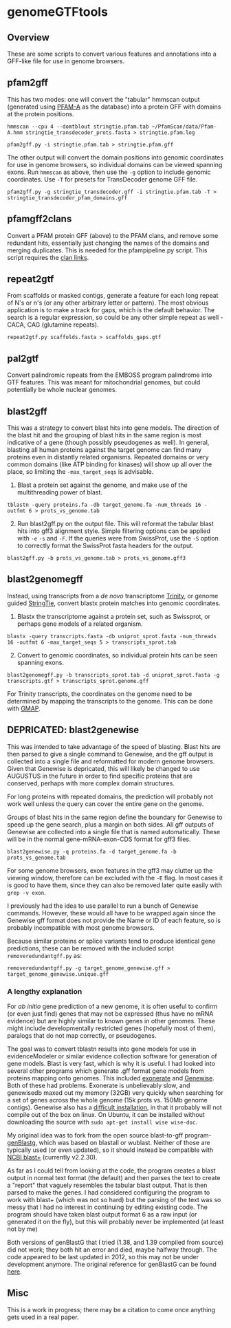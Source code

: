 # genomeGTFtools

## Overview
These are some scripts to convert various features and annotations into a GFF-like file for use in genome browsers.

## pfam2gff
This has two modes: one will convert the "tabular" hmmscan output (generated using [PFAM-A](ftp://ftp.ebi.ac.uk/pub/databases/Pfam/current_release/) as the database) into a protein GFF with domains at the protein positions. 

  `hmmscan --cpu 4 --domtblout stringtie.pfam.tab ~/PfamScan/data/Pfam-A.hmm stringtie_transdecoder_prots.fasta > stringtie.pfam.log`

  `pfam2gff.py -i stringtie.pfam.tab > stringtie.pfam.gff`

The other output will convert the domain positions into genomic coordinates for use in genome browsers, so individual domains can be viewed spanning exons. Run `hmmscan` as above, then use the `-g` option to include genomic coordinates. Use `-T` for presets for TransDecoder genome GFF file.

  `pfam2gff.py -g stringtie_transdecoder.gff -i stringtie.pfam.tab -T > stringtie_transdecoder_pfam_domains.gff`

## pfamgff2clans
Convert a PFAM protein GFF (above) to the PFAM clans, and remove some redundant hits, essentially just changing the names of the domains and merging duplicates. This is needed for the pfampipeline.py script. This script requires the [clan links](ftp://ftp.ebi.ac.uk/pub/databases/Pfam/current_release/Pfam-A.clans.tsv.gz).

## repeat2gtf
From scaffolds or masked contigs, generate a feature for each long repeat of N's or n's (or any other arbitrary letter or pattern). The most obvious application is to make a track for gaps, which is the default behavior. The search is a regular expression, so could be any other simple repeat as well - CACA, CAG (glutamine repeats).

  `repeat2gtf.py scaffolds.fasta > scaffolds_gaps.gtf`

## pal2gtf
Convert palindromic repeats from the EMBOSS program palindrome into GTF features. This was meant for mitochondrial genomes, but could potentially be whole nuclear genomes.

## blast2gff
This was a strategy to convert blast hits into gene models. The direction of the blast hit and the grouping of blast hits in the same region is most indicative of a gene (though possibly pseudogenes as well). In general, blasting all human proteins against the target genome can find many proteins even in distantly related organisms. Repeated domains or very common domains (like ATP binding for kinases) will show up all over the place, so limiting the `-max_target_seqs` is advisable.

1) Blast a protein set against the genome, and make use of the multithreading power of blast.

  `tblastn -query proteins.fa -db target_genome.fa -num_threads 16 -outfmt 6 > prots_vs_genome.tab`

2) Run blast2gff.py on the output file. This will reformat the tabular blast hits into gff3 alignment style. Simple filtering options can be applied with `-e` `-s` and `-F`. If the queries were from SwissProt, use the `-S` option to correctly format the SwissProt fasta headers for the output.

  `blast2gff.py -b prots_vs_genome.tab > prots_vs_genome.gff3`

## blast2genomegff
Instead, using transcripts from a *de novo* transcriptome [Trinity](http://trinityrnaseq.github.io/), or genome guided [StringTie](http://ccb.jhu.edu/software/stringtie/), convert blastx protein matches into genomic coordinates.

1) Blastx the transcriptome against a protein set, such as Swissprot, or perhaps gene models of a related organism.

  `blastx -query transcripts.fasta -db uniprot_sprot.fasta -num_threads 16 -outfmt 6 -max_target_seqs 5 > transcripts_sprot.tab`
  
2) Convert to genomic coordinates, so individual protein hits can be seen spanning exons.

  `blast2genomegff.py -b transcripts_sprot.tab -d uniprot_sprot.fasta -g transcripts.gtf > transcripts_sprot.genome.gff`

For Trinity transcripts, the coordinates on the genome need to be determined by mapping the transcripts to the genome. This can be done with [GMAP](http://research-pub.gene.com/gmap/).

## DEPRICATED: blast2genewise
This was intended to take advantage of the speed of blasting. Blast hits are then parsed to give a single command to Genewise, and the gff output is collected into a single file and reformatted for modern genome browsers. Given that Genewise is depricated, this will likely be changed to use AUGUSTUS in the future in order to find specific proteins that are conserved, perhaps with more complex domain structures.

For long proteins with repeated domains, the prediction will probably not work well unless the query can cover the entire gene on the genome.

Groups of blast hits in the same region define the boundary for Genewise to speed up the gene search, plus a margin on both sides. All gff outputs of Genewise are collected into a single file that is named automatically. These will be in the normal gene-mRNA-exon-CDS format for gff3 files. 

  `blast2genewise.py -q proteins.fa -d target_genome.fa -b prots_vs_genome.tab`
  
  For some genome browsers, exon features in the gff3 may clutter up the viewing window, therefore can be excluded with the `-E` flag. In most cases it is good to have them, since they can also be removed later quite easily with `grep -v exon`.

I previously had the idea to use parallel to run a bunch of Genewise commands. However, these would all have to be wrapped again since the Genewise gff format does not provide the Name or ID of each feature, so is probably incompatible with most genome browsers.

Because similar proteins or splice variants tend to produce identical gene predictions, these can be removed with the included script `removeredundantgff.py` as:

   `removeredundantgff.py -g target_genome_genewise.gff > target_genome_genewise.unique.gff`

### A lengthy explanation
For *ab initio* gene prediction of a new genome, it is often useful to confirm (or even just find) genes that may not be expressed (thus have no mRNA evidence) but are highly similar to known genes in other genomes. These might include developmentally restricted genes (hopefully most of them), paralogs that do not map correctly, or pseudogenes.

The goal was to convert tblastn results into gene models for use in evidenceModeler or similar evidence collection software for generation of gene models. Blast is very fast, which is why it is useful. I had looked into several other programs which generate .gff format gene models from proteins mapping onto genomes. This included [exonerate](https://www.ebi.ac.uk/~guy/exonerate/) and [Genewise](http://dendrome.ucdavis.edu/resources/tooldocs/wise2/doc_wise2.html). Both of these had problems. Exonerate is unbelievably slow, and genewisedb maxed out my memory (32GB) very quickly when searching for a set of genes across the whole genome (15k prots vs. 150Mb genome contigs). Genewise also has a [difficult installation](http://ninebysix.blogspot.de/2012/11/quick-note-genewise-and-glib.html), in that it probably will not compile out of the box on linux. On Ubuntu, it can be installed without downloading the source with `sudo apt-get install wise wise-doc`.

My original idea was to fork from the open source blast-to-gff program- [genBlastg](http://genome.sfu.ca/genblast/download.html), which was based on blastall or wublast. Neither of those are typically used (or even updated), so it should instead be compatible with [NCBI blast+](http://blast.ncbi.nlm.nih.gov/Blast.cgi?PAGE_TYPE=BlastDocs&DOC_TYPE=Download) (currently v2.2.30).

As far as I could tell from looking at the code, the program creates a blast output in normal text format (the default) and then parses the text to create a "report" that vaguely resembles the tabular blast output. That is then parsed to make the genes. I had considered configuring the program to work with blast+ (which was not so hard) but the parsing of the text was so messy that I had no interest in continuing by editing existing code. The program should have taken blast output format 6 as a raw input (or generated it on the fly), but this will probably never be implemented (at least not by me)

Both versions of genBlastG that I tried (1.38, and 1.39 compiled from source) did not work; they both hit an error and died, maybe halfway through. The code appeared to be last updated in 2012, so this may not be under development anymore. The original reference for genBlastG can be found [here](http://bioinformatics.oxfordjournals.org/content/27/15/2141.full).

## Misc
This is a work in progress; there may be a citation to come once anything gets used in a real paper.

